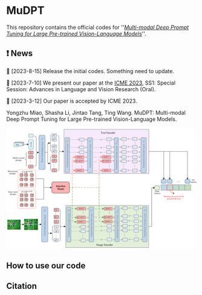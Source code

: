 # MuDPT
This repository contains the official codes for ''[*Multi-modal Deep Prompt Tuning for Large Pre-trained Vision-Language Models*](https://arxiv.org/abs/2306.11400)''.
## ❗ News

🌟 [2023-8-15] Release the initial codes. Something need to update. 

🌟 [2023-7-10] We present our paper at the [ICME 2023](https://www.2023.ieeeicme.org/program.php), SS1: Special Session: Advances in Language and Vision Research (Oral).

🌟 [2023-3-12] Our paper is accepted by ICME 2023. 

Yongzhu Miao, Shasha Li, Jintao Tang, Ting Wang. MuDPT: Multi-modal Deep Prompt Tuning for Large Pre-trained Vision-Language Models.

![](img/mudpt.png)

## How to use our code

## Citation

